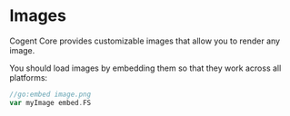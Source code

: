 # Images

Cogent Core provides customizable images that allow you to render any image.

You should load images by embedding them so that they work across all platforms:

```go
//go:embed image.png
var myImage embed.FS
```
